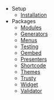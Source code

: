 - Setup
    - [Installation](/docs/2.0/installation)
- Packages
    - [Modules](/docs/2.0/modules)
    - [Generators](/docs/2.0/generators)
    - [Menus](/docs/2.0/menus)
    - [Testing](/docs/2.0/testing)
    - [Oembed](/docs/2.0/oembed)
    - [Presenters](/docs/2.0/presenters)
    - [Shortcode](/docs/2.0/shortcode)
    - [Themes](/docs/2.0/themes)
    - [Trusty](/docs/2.0/trusty)
    - [Widget](/docs/2.0/widget)
    - [Validator](/docs/2.0/validator)